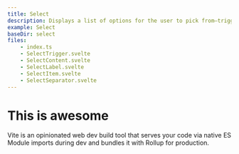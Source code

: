 ```yaml
---
title: Select
description: Displays a list of options for the user to pick from—triggered by a button.
example: Select
baseDir: select
files:
    - index.ts
    - SelectTrigger.svelte
    - SelectContent.svelte
    - SelectLabel.svelte
    - SelectItem.svelte
    - SelectSeparator.svelte
---
```


# This is awesome

Vite is an opinionated web dev build tool that serves your code via native ES Module imports during dev and bundles it with Rollup for production.